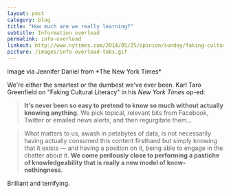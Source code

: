 ```yaml
---
layout: post
category: blog
title: "How much are we really learning?"
subtitle: Information overload
permalink: info-overload
linkout: http://www.nytimes.com/2014/05/25/opinion/sunday/faking-cultural-literacy.html
picture: /images/info-overload-tabs.gif
---
```


 <p class="byline">Image via Jennifer Daniel from *The New York Times*</p>

We're either the smartest or the dumbest we've ever been. Karl Taro Greenfield on "Faking Cultural Literacy" in his *New York Times* op-ed:

> **It's never been so easy to pretend to know so much without actually knowing anything.** We pick topical, relevant bits from Facebook, Twitter or emailed news alerts, and then regurgitate them...

> What matters to us, awash in petabytes of data, is not necessarily having actually consumed this content firsthand but simply knowing that it exists — and having a position on it, being able to engage in the chatter about it. **We come perilously close to performing a pastiche of knowledgeability that is really a new model of know-nothingness**.

Brilliant and terrifying.